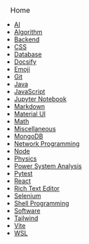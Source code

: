 <div style="display:inline; padding-left: 15px; font-size: 16px;">
    <a href="/#/?id=main" style="text-decoration: none; &:hover { text-decoration: underline }">Home</a>
</div>

* [AI](/topics/AI/)
* [Algorithm](/topics/Algorithm/)
* [Backend](/topics/Backend/)
* [CSS](/topics/CSS/)
* [Database](/topics/Database/)
* [Docsify](/topics/Docsify/)
* [Emoji](/topics/Emoji/)
* [Git](/topics/Git/)
* [Java](/topics/Java/)
* [JavaScript](/topics/JavaScript/)
* [Jupyter Notebook](/topics/Jupyter%20Notebook/)
* [Markdown](/topics/Markdown/)
* [Material UI](/topics/Material%20UI/)
* [Math](/topics/Math/)
* [Miscellaneous](/topics/Miscellaneous/)
* [MongoDB](/topics/MongoDB/)
* [Network Programming](/topics/Network%20Programming/)
* [Node](/topics/Node/)
* [Physics](/topics/Physics/)
* [Power System Analysis](/topics/Power%20System%20Analysis/)
* [Pytest](/topics/Pytest/)
* [React](/topics/React/)
* [Rich Text Editor](/topics/Rich%20Text%20Editor/)
* [Selenium](/topics/Selenium/)
* [Shell Programming](/topics/Shell%20Programming/)
* [Software](/topics/Software/)
* [Tailwind](/topics/Tailwind/)
* [Vite](/topics/Vite/)
* [WSL](/topics/WSL/)